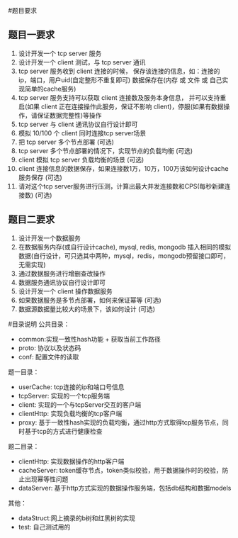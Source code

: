 #题目要求

## 题目一要求
1. 设计开发一个 tcp server 服务
2. 设计开发一个 client 测试，与 tcp server 通讯
3. tcp server 服务收到 client 连接的时候，
   保存该连接的信息，如：连接的ip，端口，用户uid(自定整形不重复即可)
   数据保存在(内存 或 文件 或 自己实现简单的cache服务)
4. tcp server 服务支持可以获取 client 连接数及服务本身信息，
   并可以支持重启(如果 client 正在连接操作此服务，保证不影响 client)，停服(如果有数据操作，请保证数据完整性)等操作
5. tcp server 与 client 通讯协议自行设计即可
6. 模拟 10/100 个 client 同时连接tcp server场景
7. 把 tcp server 多个节点部署 (可选)
8. tcp server 多个节点部署的情况下，实现节点的负载均衡 (可选)
9. client 模拟 tcp server 负载均衡的场景 (可选)
10. client 连接信息的数据保存，如果连接数1万，10万，100万该如何设计cache服务保存 (可选)
11. 请对这个tcp server服务进行压测，计算出最大并发连接数和CPS(每秒新建连接数) (可选)


## 题目二要求
1. 设计开发一个数据服务
2. 在数据服务内存(或自行设计cache), mysql, redis, mongodb 插入相同的模拟数据(自行设计，可只选其中两种，mysql，redis，mongodb预留接口即可，无需实现)
3. 通过数据服务进行增删查改操作
4. 数据服务通讯协议自行设计即可
5. 设计开发一个 client 操作数据服务
6. 如果数据服务是多节点部署，如何来保证幂等 (可选)
7. 数据源数据量比较大的场景下，该如何设计 (可选)



#目录说明
公共目录：
* common:实现一致性hash功能 + 获取当前工作路径
* proto: 协议以及状态码
* conf: 配置文件的读取

题一目录：
* userCache: tcp连接的ip和端口号信息 
* tcpServer: 实现的一个tcp服务端
* client: 实现的一个与tcpServer交互的客户端
* clientHttp: 实现负载均衡的tcp客户端
* proxy: 基于一致性hash实现的负载均衡，通过http方式取得tcp服务节点，同时基于tcp的方式进行健康检查


题二目录：
* clientHttp: 实现数据操作的http客户端
* cacheServer: token缓存节点，token类似校验，用于数据操作时的校验，防止出现幂等性问题
* dataServer: 基于http方式实现的数据操作服务端，包括db结构和数据models



其他：
* dataStruct:网上摘录的b树和红黑树的实现
* test: 自己测试用的 